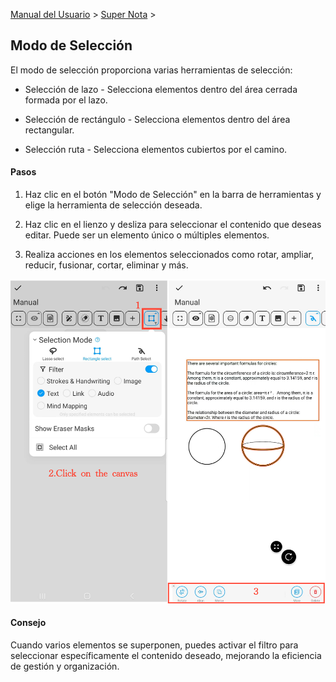 [Manual del Usuario](/dragonnest/drawnote/manual/es) > [Super Nota](/dragonnest/drawnote/manual/es/super_note) >

Modo de Selección
---

El modo de selección proporciona varias herramientas de selección:

- Selección de lazo - Selecciona elementos dentro del área cerrada formada por el lazo.

- Selección de rectángulo - Selecciona elementos dentro del área rectangular.

- Selección ruta - Selecciona elementos cubiertos por el camino.


#### Pasos

1. Haz clic en el botón "Modo de Selección" en la barra de herramientas y elige la herramienta de selección deseada.

2. Haz clic en el lienzo y desliza para seleccionar el contenido que deseas editar. Puede ser un elemento único o múltiples elementos.

3. Realiza acciones en los elementos seleccionados como rotar, ampliar, reducir, fusionar, cortar, eliminar y más.

![](imgs/select_mode.png)

#### Consejo
Cuando varios elementos se superponen, puedes activar el filtro para seleccionar específicamente el contenido deseado, mejorando la eficiencia de gestión y organización.
